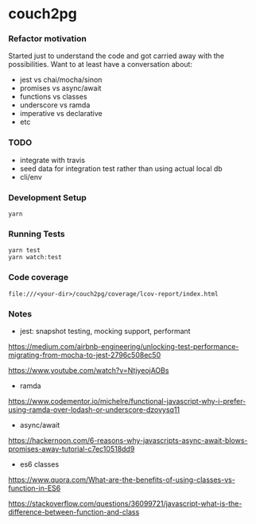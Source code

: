 # couch2pg

### Refactor motivation

Started just to understand the code and got carried away with the possibilities. Want to at least have a conversation about:

- jest vs chai/mocha/sinon
- promises vs async/await
- functions vs classes
- underscore vs ramda
- imperative vs declarative
- etc

### TODO

- integrate with travis
- seed data for integration test rather than using actual local db
- cli/env

### Development Setup

```
yarn
```

### Running Tests

```
yarn test
yarn watch:test
```

### Code coverage

```
file:///<your-dir>/couch2pg/coverage/lcov-report/index.html
```

### Notes

- jest: snapshot testing, mocking support, performant

https://medium.com/airbnb-engineering/unlocking-test-performance-migrating-from-mocha-to-jest-2796c508ec50

https://www.youtube.com/watch?v=NtjyeojAOBs

- ramda

https://www.codementor.io/michelre/functional-javascript-why-i-prefer-using-ramda-over-lodash-or-underscore-dzovysq11

- async/await

https://hackernoon.com/6-reasons-why-javascripts-async-await-blows-promises-away-tutorial-c7ec10518dd9

- es6 classes

https://www.quora.com/What-are-the-benefits-of-using-classes-vs-function-in-ES6

https://stackoverflow.com/questions/36099721/javascript-what-is-the-difference-between-function-and-class

